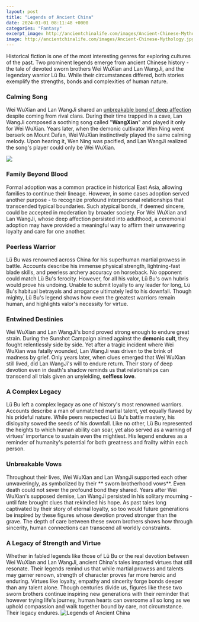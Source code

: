 ```yaml
---
layout: post
title: "Legends of Ancient China"
date: 2024-01-01 08:11:48 +0000
categories: "Fantasy"
excerpt_image: http://ancientchinalife.com/images/Ancient-Chinese-Mythology.jpg
image: http://ancientchinalife.com/images/Ancient-Chinese-Mythology.jpg
---
```


Historical fiction is one of the most interesting genres for exploring cultures of the past. Two prominent legends emerge from ancient Chinese history - the tale of devoted sworn brothers Wei WuXian and Lan WangJi, and the legendary warrior Lü Bu. While their circumstances differed, both stories exemplify the strengths, bonds and complexities of human nature.
### Calming Song
Wei WuXian and Lan WangJi shared an [unbreakable bond of deep affection](https://thetopnews.github.io/page16/) despite coming from rival clans. During their time trapped in a cave, Lan WangJi composed a soothing song called "**WangXian**" and played it only for Wei WuXian. Years later, when the demonic cultivator Wen Ning went berserk on Mount Dafan, Wei WuXian instinctively played the same calming melody. Upon hearing it, Wen Ning was pacified, and Lan WangJi realized the song's player could only be Wei WuXian. 

![](https://www.ancientpages.com/wp-content/uploads/2019/08/changemoongoddess11.jpg)
### Family Beyond Blood   
Formal adoption was a common practice in historical East Asia, allowing families to continue their lineage. However, in some cases adoption served another purpose - to recognize profound interpersonal relationships that transcended typical boundaries. Such atypical bonds, if deemed sincere, could be accepted in moderation by broader society. For Wei WuXian and Lan WangJi, whose deep affection persisted into adulthood, a ceremonial adoption may have provided a meaningful way to affirm their unwavering loyalty and care for one another.
### Peerless Warrior
Lü Bu was renowned across China for his superhuman martial prowess in battle. Accounts describe his immense physical strength, lightning-fast blade skills, and peerless archery accuracy on horseback. No opponent could match Lü Bu's ferocity. However, for all his valor, Lü Bu's own hubris would prove his undoing. Unable to submit loyally to any leader for long, Lü Bu's habitual betrayals and arrogance ultimately led to his downfall. Though mighty, Lü Bu's legend shows how even the greatest warriors remain human, and highlights valor's necessity for virtue. 
### Entwined Destinies 
Wei WuXian and Lan WangJi's bond proved strong enough to endure great strain. During the Sunshot Campaign aimed against the **demonic cult**, they fought relentlessly side by side. Yet after a tragic incident where Wei WuXian was fatally wounded, Lan WangJi was driven to the brink of madness by grief. Only years later, when clues emerged that Wei WuXian still lived, did Lan WangJi's will to endure return. Their story of deep devotion even in death's shadow reminds us that relationships can transcend all trials given an unyielding, **selfless love**.
### A Complex Legacy
Lü Bu left a complex legacy as one of history's most renowned warriors. Accounts describe a man of unmatched martial talent, yet equally flawed by his prideful nature. While peers respected Lü Bu's battle mastery, his disloyalty sowed the seeds of his downfall. Like no other, Lü Bu represented the heights to which human ability can soar, yet also served as a warning of virtues' importance to sustain even the mightiest. His legend endures as a reminder of humanity's potential for both greatness and frailty within each person.  
### Unbreakable Vows  
Throughout their lives, Wei WuXian and Lan WangJi supported each other unwaveringly, as symbolized by their ** sworn brotherhood vows**. Even death could not sever the profound bond they shared. Years after Wei WuXian's supposed demise, Lan WangJi persisted in his solitary mourning - until fate brought clues that rekindled his hope. As past tales long captivated by their story of eternal loyalty, so too would future generations be inspired by these figures whose devotion proved stronger than the grave. The depth of care between these sworn brothers shows how through sincerity, human connections can transcend all worldly constraints.
### A Legacy of Strength and Virtue
Whether in fabled legends like those of Lü Bu or the real devotion between Wei WuXian and Lan WangJi, ancient China's tales imparted virtues that still resonate. Their legends remind us that while martial prowess and talents may garner renown, strength of character proves far more heroic and enduring. Virtues like loyalty, empathy and sincerity forge bonds deeper than any talent alone. Though centuries divide us, figures like these two sworn brothers continue inspiring new generations with their reminder that however trying life's journey, human hearts can overcome all so long as we uphold compassion and walk together bound by care, not circumstance. Their legacy endures.
![Legends of Ancient China](http://ancientchinalife.com/images/Ancient-Chinese-Mythology.jpg)